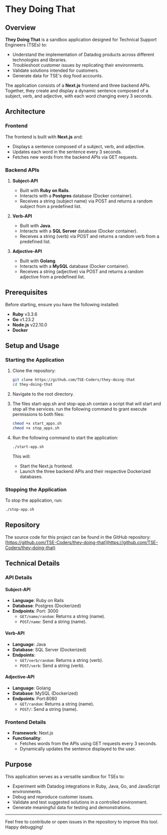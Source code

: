 # They Doing That

## Overview

**They Doing That** is a sandbox application designed for Technical Support Engineers (TSEs) to:
- Understand the implementation of Datadog products across different technologies and libraries.
- Troubleshoot customer issues by replicating their environments.
- Validate solutions intended for customers.
- Generate data for TSE's dog food accounts.

The application consists of a **Next.js** frontend and three backend APIs. Together, they create and display a dynamic sentence composed of a subject, verb, and adjective, with each word changing every 3 seconds.

## Architecture

### Frontend
The frontend is built with **Next.js** and:
- Displays a sentence composed of a subject, verb, and adjective.
- Updates each word in the sentence every 3 seconds.
- Fetches new words from the backend APIs via GET requests.

### Backend APIs
1. **Subject-API**
   - Built with **Ruby on Rails**.
   - Interacts with a **Postgres** database (Docker container).
   - Receives a string (subject name) via POST and returns a random subject from a predefined list.

2. **Verb-API**
   - Built with **Java**.
   - Interacts with a **SQL Server** database (Docker container).
   - Receives a string (verb) via POST and returns a random verb from a predefined list.

3. **Adjective-API**
   - Built with **Golang**.
   - Interacts with a **MySQL** database (Docker container).
   - Receives a string (adjective) via POST and returns a random adjective from a predefined list.

## Prerequisites
Before starting, ensure you have the following installed:
- **Ruby** v3.3.6
- **Go** v1.23.2
- **Node.js** v22.10.0
- **Docker**

## Setup and Usage

### Starting the Application

1. Clone the repository:
   ```bash
   git clone https://github.com/TSE-Coders/they-doing-that
   cd they-doing-that
   ```
2. Navigate to the root directory.

3. The files start-app.sh and stop-app.sh contain a script that will start and stop all the services.
   run the following command to grant execute permissions to both files: 
   ```bash
   chmod +x start_apps.sh
   chmod +x stop_apps.sh
   ```

4. Run the following command to start the application:
   ```bash
   ./start-app.sh
   ```
   This will:
   - Start the Next.js frontend.
   - Launch the three backend APIs and their respective Dockerized databases.

### Stopping the Application
To stop the application, run:

   ```bash
   ./stop-app.sh
   ```

## Repository
The source code for this project can be found in the GitHub repository:
[https://github.com/TSE-Coders/they-doing-that](https://github.com/TSE-Coders/they-doing-that)

## Technical Details

### API Details
#### Subject-API 
- **Language**: Ruby on Rails
- **Database**: Postgres (Dockerized)
- **Endpoints**: Port: 3000
  - `GET/name/random`: Returns a string (name).
  - `POST/name`: Send a string (name).

#### Verb-API
- **Language**: Java
- **Database**: SQL Server (Dockerized)
- **Endpoints**:
  - `GET/verb/random`: Returns a string (verb).
  - `POST/verb`: Send a string (verb).

#### Adjective-API 
- **Language**: Golang
- **Database**: MySQL (Dockerized)
- **Endpoints**: Port:8080
  - `GET/random`: Returns a string (name).
  - `POST/`: Send a string (name).

### Frontend Details
- **Framework**: Next.js
- **Functionality**:
  - Fetches words from the APIs using GET requests every 3 seconds.
  - Dynamically updates the sentence displayed to the user.

## Purpose
This application serves as a versatile sandbox for TSEs to:
- Experiment with Datadog integrations in Ruby, Java, Go, and JavaScript environments.
- Debug and reproduce customer issues.
- Validate and test suggested solutions in a controlled environment.
- Generate meaningful data for testing and demonstrations.

---

Feel free to contribute or open issues in the repository to improve this tool. Happy debugging!
